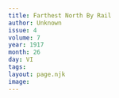 ```yaml
---
title: Farthest North By Rail
author: Unknown
issue: 4
volume: 7
year: 1917
month: 26
day: VI
tags:
layout: page.njk
image:
---
```





